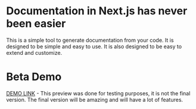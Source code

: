 # Documentation in Next.js has never been easier

This is a simple tool to generate documentation from your code. It is designed to be simple and easy to use. It is also designed to be easy to extend and customize.

# Beta Demo

[DEMO LINK](https://readrave.com) - This preview was done for testing purposes, it is not the final version. The final version will be amazing and will have a lot of features.
